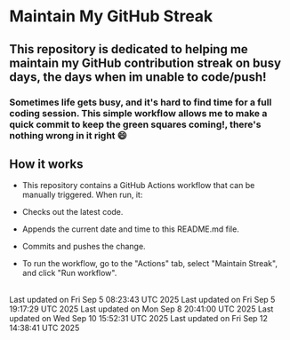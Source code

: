 # Maintain My GitHub Streak
## This repository is dedicated to helping me maintain my GitHub contribution streak on busy days, the days when im unable to code/push!

### Sometimes life gets busy, and it's hard to find time for a full coding session. This simple workflow allows me to make a quick commit to keep the green squares coming!, there's nothing wrong in it right 😄

## How it works

- This repository contains a GitHub Actions workflow that can be manually triggered. When run, it:

- Checks out the latest code.

- Appends the current date and time to this README.md file.

- Commits and pushes the change.

- To run the workflow, go to the "Actions" tab, select "Maintain Streak", and click "Run workflow".

<br/>Last updated on Fri Sep  5 08:23:43 UTC 2025
Last updated on Fri Sep  5 19:17:29 UTC 2025
Last updated on Mon Sep  8 20:41:00 UTC 2025
Last updated on Wed Sep 10 15:52:31 UTC 2025
Last updated on Fri Sep 12 14:38:41 UTC 2025
